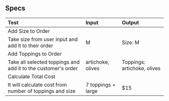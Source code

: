 ## Specs

| Test | Input | Output |
| :------------| :---------------| :-----------|
| Add Size to Order |||
| Take size from user input and add it to their order | M | Size: M |
| Add Toppings to Order |||
| Take all selected toppings and add it to the customer's order | artichoke, olives | Toppings: artichoke, olives |
| Calculate Total Cost |||
| It will calculate cost from number of toppings and size | 7 toppings + large | $15 |